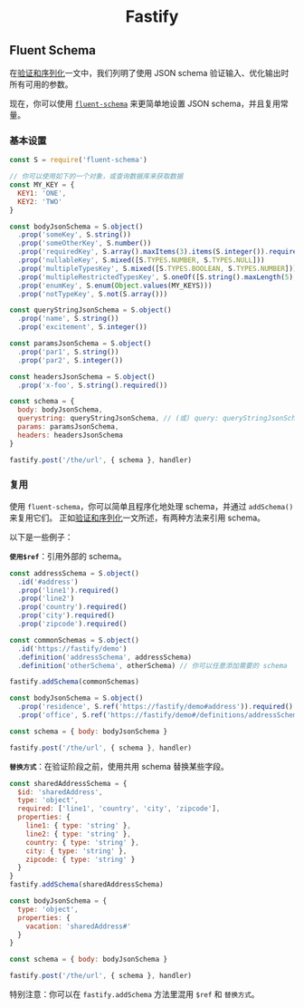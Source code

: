 <h1 align="center">Fastify</h1>

## Fluent Schema

在[验证和序列化](https://github.com/fastify/docs-chinese/blob/master/docs/Validation-and-Serialization.md)一文中，我们列明了使用 JSON schema 验证输入、优化输出时所有可用的参数。

现在，你可以使用 [`fluent-schema`](https://github.com/fastify/fluent-schema) 来更简单地设置 JSON schema，并且复用常量。

### 基本设置

```js
const S = require('fluent-schema')

// 你可以使用如下的一个对象，或查询数据库来获取数据
const MY_KEY = {
  KEY1: 'ONE',
  KEY2: 'TWO'
}

const bodyJsonSchema = S.object()
  .prop('someKey', S.string())
  .prop('someOtherKey', S.number())
  .prop('requiredKey', S.array().maxItems(3).items(S.integer()).required())
  .prop('nullableKey', S.mixed([S.TYPES.NUMBER, S.TYPES.NULL]))
  .prop('multipleTypesKey', S.mixed([S.TYPES.BOOLEAN, S.TYPES.NUMBER]))
  .prop('multipleRestrictedTypesKey', S.oneOf([S.string().maxLength(5), S.number().minimum(10)]))
  .prop('enumKey', S.enum(Object.values(MY_KEYS)))
  .prop('notTypeKey', S.not(S.array()))

const queryStringJsonSchema = S.object()
  .prop('name', S.string())
  .prop('excitement', S.integer())

const paramsJsonSchema = S.object()
  .prop('par1', S.string())
  .prop('par2', S.integer())

const headersJsonSchema = S.object()
  .prop('x-foo', S.string().required())

const schema = {
  body: bodyJsonSchema,
  querystring: queryStringJsonSchema, // (或) query: queryStringJsonSchema
  params: paramsJsonSchema,
  headers: headersJsonSchema
}

fastify.post('/the/url', { schema }, handler)
```

### 复用

使用 `fluent-schema`，你可以简单且程序化地处理 schema，并通过 `addSchema()` 来复用它们。
正如[验证和序列化](./Validation-and-Serialization.md#adding-a-shared-schema)一文所述，有两种方法来引用 schema。

以下是一些例子：

**`使用$ref`**：引用外部的 schema。

```js
const addressSchema = S.object()
  .id('#address')
  .prop('line1').required()
  .prop('line2')
  .prop('country').required()
  .prop('city').required()
  .prop('zipcode').required()

const commonSchemas = S.object()
  .id('https://fastify/demo')
  .definition('addressSchema', addressSchema)
  .definition('otherSchema', otherSchema) // 你可以任意添加需要的 schema

fastify.addSchema(commonSchemas)

const bodyJsonSchema = S.object()
  .prop('residence', S.ref('https://fastify/demo#address')).required()
  .prop('office', S.ref('https://fastify/demo#/definitions/addressSchema')).required()

const schema = { body: bodyJsonSchema }

fastify.post('/the/url', { schema }, handler)
```


**`替换方式`**：在验证阶段之前，使用共用 schema 替换某些字段。

```js
const sharedAddressSchema = {
  $id: 'sharedAddress',
  type: 'object',
  required: ['line1', 'country', 'city', 'zipcode'],
  properties: {
    line1: { type: 'string' },
    line2: { type: 'string' },
    country: { type: 'string' },
    city: { type: 'string' },
    zipcode: { type: 'string' }
  }
}
fastify.addSchema(sharedAddressSchema)

const bodyJsonSchema = {
  type: 'object',
  properties: {
    vacation: 'sharedAddress#'
  }
}

const schema = { body: bodyJsonSchema }

fastify.post('/the/url', { schema }, handler)
```

特别注意：你可以在 `fastify.addSchema` 方法里混用 `$ref` 和 `替换方式`。